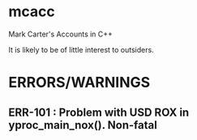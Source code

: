 # mcacc
Mark Carter's Accounts in C++

It is likely to be of little interest to outsiders.

# ERRORS/WARNINGS

## ERR-101 : Problem with USD ROX in yproc_main_nox(). Non-fatal

